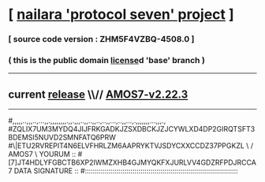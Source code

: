 
# [ [nailara 'protocol seven' project](http://nailara.network/) ]

### [ source code version : ZHM5F4VZBQ-4508.0 ]

### ( this is the public domain [license](../license)d 'base' branch )
---
## current [release](https://github.com/nailara-technologies/protocol-7/releases) \\\\// [AMOS7-v2.22.3](https://github.com/nailara-technologies/protocol-7/releases/tag/AMOS7-v2.22.3)
---

#,,,,,..,,,..,...,,.,,,,,,,,.,,.,,,..,,..,,..,..,,...,..,,...,.,,,,,,,...,,,.,
#ZQLIX7UM3MYDQ4JIJFRKGADKJZSXDBCKJZJCYWLXD4DP2GIRQTSFT3BDEMSI5NUVD2SMNFATQ6PRW
#\\\|ETU2RVREPIT4N6ELVFHRLZM6AAPRYKTVJSDYCXXCCDZ37PPGKZL \ / AMOS7 \ YOURUM ::
#\[7]JT4HDLYFGBCTB6XP2IWMZXHB4GJMYQKFXJURLVV4GDZRFPDJRCCA 7  DATA SIGNATURE ::
#:::::::::::::::::::::::::::::::::::::::::::::::::::::::::::::::::::::::::::::
